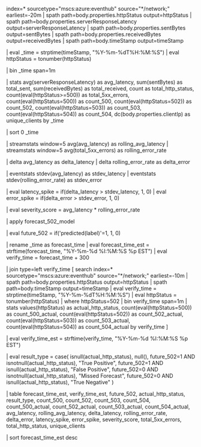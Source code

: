 index=* sourcetype="mscs:azure:eventhub" source="*/network;" earliest=-20m
| spath path=body.properties.httpStatus output=httpStatus
| spath path=body.properties.serverResponseLatency output=serverResponseLatency
| spath path=body.properties.sentBytes output=sentBytes
| spath path=body.properties.receivedBytes output=receivedBytes
| spath path=body.timeStamp output=timeStamp

| eval _time = strptime(timeStamp, "%Y-%m-%dT%H:%M:%S")
| eval httpStatus = tonumber(httpStatus)

| bin _time span=1m

| stats 
    avg(serverResponseLatency) as avg_latency,
    sum(sentBytes) as total_sent,
    sum(receivedBytes) as total_received,
    count as total_http_status,
    count(eval(httpStatus>=500)) as total_5xx_errors,
    count(eval(httpStatus=500)) as count_500,
    count(eval(httpStatus=502)) as count_502,
    count(eval(httpStatus=503)) as count_503,
    count(eval(httpStatus=504)) as count_504,
    dc(body.properties.clientIp) as unique_clients
  by _time

| sort 0 _time

| streamstats window=5 avg(avg_latency) as rolling_avg_latency
| streamstats window=5 avg(total_5xx_errors) as rolling_error_rate

| delta avg_latency as delta_latency
| delta rolling_error_rate as delta_error

| eventstats stdev(avg_latency) as stdev_latency
| eventstats stdev(rolling_error_rate) as stdev_error

| eval latency_spike = if(delta_latency > stdev_latency, 1, 0)
| eval error_spike = if(delta_error > stdev_error, 1, 0)

| eval severity_score = avg_latency * rolling_error_rate

| apply forecast_502_model

| eval future_502 = if('predicted(label)'=1, 1, 0)

| rename _time as forecast_time
| eval forecast_time_est = strftime(forecast_time, "%Y-%m-%d %I:%M:%S %p EST")
| eval verify_time = forecast_time + 300

| join type=left verify_time
    [
      search index=* sourcetype="mscs:azure:eventhub" source="*/network;" earliest=-10m
      | spath path=body.properties.httpStatus output=httpStatus
      | spath path=body.timeStamp output=timeStamp
      | eval verify_time = strptime(timeStamp, "%Y-%m-%dT%H:%M:%S")
      | eval httpStatus = tonumber(httpStatus)
      | where httpStatus=502
      | bin verify_time span=1m
      | stats 
          values(httpStatus) as actual_http_status,
          count(eval(httpStatus=500)) as count_500_actual,
          count(eval(httpStatus=502)) as count_502_actual,
          count(eval(httpStatus=503)) as count_503_actual,
          count(eval(httpStatus=504)) as count_504_actual
      by verify_time
    ]

| eval verify_time_est = strftime(verify_time, "%Y-%m-%d %I:%M:%S %p EST")

| eval result_type = case(
    isnull(actual_http_status), null(),
    future_502=1 AND isnotnull(actual_http_status), "True Positive",
    future_502=1 AND isnull(actual_http_status), "False Positive",
    future_502=0 AND isnotnull(actual_http_status), "Missed Forecast",
    future_502=0 AND isnull(actual_http_status), "True Negative"
)

| table forecast_time_est, verify_time_est, future_502, actual_http_status, result_type, 
        count_500, count_502, count_503, count_504,
        count_500_actual, count_502_actual, count_503_actual, count_504_actual,
        avg_latency, rolling_avg_latency, delta_latency, rolling_error_rate, delta_error, latency_spike, error_spike, severity_score, total_5xx_errors, total_http_status, unique_clients

| sort forecast_time_est desc